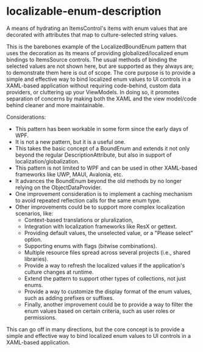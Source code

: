 # localizable-enum-description
A means of hydrating an ItemsControl's items with enum values that are decorated with attributes that map to culture-selected string values.

This is the barebones example of the LocalizedBoundEnum pattern that uses the decoration as its means of providing globalized/localized enum bindings to ItemsSource controls. The usual methods of binding the selected values are not shown here, but are supported as they always are; to demonstrate them here is out of scope.
The core purpose is to provide a simple and effective way to bind localized enum values to UI controls in a XAML-based application without requiring code-behind, custom data providers, or cluttering up your ViewModels.
In doing so, it promotes separation of concerns by making both the XAML and the view model/code behind cleaner and more maintainable.

Considerations:
- This pattern has been workable in some form since the early days of WPF.
- It is not a new pattern, but it is a useful one.
- This takes the basic concept of a BoundEnum and extends it not only beyond the regular DescriptionAttribute, but also in support of localization/globalization.
- This pattern is not limited to WPF and can be used in other XAML-based frameworks like UWP, MAUI, Avalonia, etc.
- It advances the BoundEnum beyond the old methods by no longer relying on the ObjectDataProvider.
- One improvement consideration is to implement a caching mechanism to avoid repeated reflection calls for the same enum type.
- Other improvements could be to support more complex localization scenarios, like:
  - Context-based translations or pluralization,
  - Integration with localization frameworks like ResX or gettext.
  - Providing default values, the unselected value, or a "Please select" option.
  - Supporting enums with flags (bitwise combinations).
  - Multiple resource files spread across several projects (i.e., shared libraries).
  - Provide a way to refresh the localized values if the application's culture changes at runtime.
  - Extend the pattern to support other types of collections, not just enums.
  - Provide a way to customize the display format of the enum values, such as adding prefixes or suffixes.
  - Finally, another improvement could be to provide a way to filter the enum values based on certain criteria, such as user roles or permissions.

This can go off in many directions, but the core concept is to provide a simple and effective way to bind localized enum values to UI controls in a XAML-based application.
